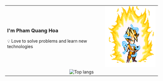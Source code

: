 <table border="0">
  <tr>
    <td>
      <h3>I'm <strong>Pham Quang Hoa</strong></h3> 
      <p>💡 Love to solve problems and learn new technologies</p>
    </td>
    <td>
      <img src="goku.gif" alt="goku" width="200" height="200">
    </td>
  </tr>
  <tr>
    <td colspan="2" align="center">
      <img alt="Top langs" width="80%" src="https://github-readme-stats.vercel.app/api/top-langs/?username=hoapham1404&layout=compact&langs_count=8"/>
    </td>
  </tr>
</table>
